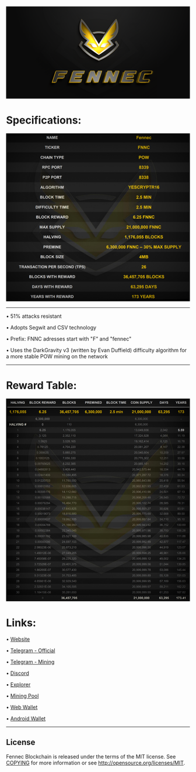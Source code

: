 ![](share/pixmaps/splashscreen_github_2048_3.png)


Specifications:
==================

![](share/pixmaps/specs.jpg)


---


• 51% attacks resistant

• Adopts Segwit and CSV technology

• Prefix: FNNC adresses start with "F" and "fennec"

• Uses the DarkGravity v3 (written by Evan Duffield) difficulty algorithm for a more stable POW mining on the network


---

Reward Table:
==================

![](share/pixmaps/Fennec-Reward-Table_07.jpg)





Links:
==================

• [Website](https://fennecblockchain.com/)

• [Telegram - Official](https://t.me/FennecPortal)

• [Telegram - Mining](https://t.me/FennecMiningPortal)

• [Discord](https://discord.gg/HUepGGUKW4)

• [Explorer](https://scan.fennecblockchain.com/)

• [Mining Pool](https://mine.fennecblockchain.com)

• [Web Wallet](https://fennecwallet.com)

• [Android Wallet](https://play.google.com/store/apps/details?id=com.fennec.wallet)


---



License
-------

Fennec Blockchain is released under the terms of the MIT license. See [COPYING](COPYING) for more
information or see http://opensource.org/licenses/MIT.
